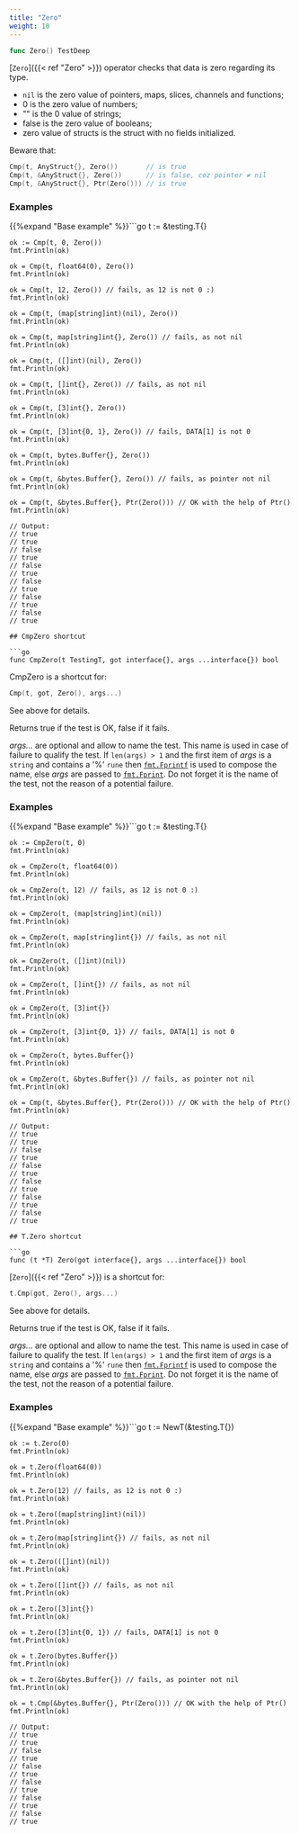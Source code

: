 ```yaml
---
title: "Zero"
weight: 10
---
```


```go
func Zero() TestDeep
```

[`Zero`]({{< ref "Zero" >}}) operator checks that data is zero regarding its type.

- `nil` is the zero value of pointers, maps, slices, channels and functions;
- 0 is the zero value of numbers;
- "" is the 0 value of strings;
- false is the zero value of booleans;
- zero value of structs is the struct with no fields initialized.


Beware that:

```go
Cmp(t, AnyStruct{}, Zero())       // is true
Cmp(t, &AnyStruct{}, Zero())      // is false, coz pointer ≠ nil
Cmp(t, &AnyStruct{}, Ptr(Zero())) // is true
```


### Examples

{{%expand "Base example" %}}```go
	t := &testing.T{}

	ok := Cmp(t, 0, Zero())
	fmt.Println(ok)

	ok = Cmp(t, float64(0), Zero())
	fmt.Println(ok)

	ok = Cmp(t, 12, Zero()) // fails, as 12 is not 0 :)
	fmt.Println(ok)

	ok = Cmp(t, (map[string]int)(nil), Zero())
	fmt.Println(ok)

	ok = Cmp(t, map[string]int{}, Zero()) // fails, as not nil
	fmt.Println(ok)

	ok = Cmp(t, ([]int)(nil), Zero())
	fmt.Println(ok)

	ok = Cmp(t, []int{}, Zero()) // fails, as not nil
	fmt.Println(ok)

	ok = Cmp(t, [3]int{}, Zero())
	fmt.Println(ok)

	ok = Cmp(t, [3]int{0, 1}, Zero()) // fails, DATA[1] is not 0
	fmt.Println(ok)

	ok = Cmp(t, bytes.Buffer{}, Zero())
	fmt.Println(ok)

	ok = Cmp(t, &bytes.Buffer{}, Zero()) // fails, as pointer not nil
	fmt.Println(ok)

	ok = Cmp(t, &bytes.Buffer{}, Ptr(Zero())) // OK with the help of Ptr()
	fmt.Println(ok)

	// Output:
	// true
	// true
	// false
	// true
	// false
	// true
	// false
	// true
	// false
	// true
	// false
	// true

```{{% /expand%}}
## CmpZero shortcut

```go
func CmpZero(t TestingT, got interface{}, args ...interface{}) bool
```

CmpZero is a shortcut for:

```go
Cmp(t, got, Zero(), args...)
```

See above for details.

Returns true if the test is OK, false if it fails.

*args...* are optional and allow to name the test. This name is
used in case of failure to qualify the test. If `len(args) > 1` and
the first item of *args* is a `string` and contains a '%' `rune` then
[`fmt.Fprintf`](https://golang.org/pkg/fmt/#Fprintf) is used to compose the name, else *args* are passed to
[`fmt.Fprint`](https://golang.org/pkg/fmt/#Fprint). Do not forget it is the name of the test, not the
reason of a potential failure.


### Examples

{{%expand "Base example" %}}```go
	t := &testing.T{}

	ok := CmpZero(t, 0)
	fmt.Println(ok)

	ok = CmpZero(t, float64(0))
	fmt.Println(ok)

	ok = CmpZero(t, 12) // fails, as 12 is not 0 :)
	fmt.Println(ok)

	ok = CmpZero(t, (map[string]int)(nil))
	fmt.Println(ok)

	ok = CmpZero(t, map[string]int{}) // fails, as not nil
	fmt.Println(ok)

	ok = CmpZero(t, ([]int)(nil))
	fmt.Println(ok)

	ok = CmpZero(t, []int{}) // fails, as not nil
	fmt.Println(ok)

	ok = CmpZero(t, [3]int{})
	fmt.Println(ok)

	ok = CmpZero(t, [3]int{0, 1}) // fails, DATA[1] is not 0
	fmt.Println(ok)

	ok = CmpZero(t, bytes.Buffer{})
	fmt.Println(ok)

	ok = CmpZero(t, &bytes.Buffer{}) // fails, as pointer not nil
	fmt.Println(ok)

	ok = Cmp(t, &bytes.Buffer{}, Ptr(Zero())) // OK with the help of Ptr()
	fmt.Println(ok)

	// Output:
	// true
	// true
	// false
	// true
	// false
	// true
	// false
	// true
	// false
	// true
	// false
	// true

```{{% /expand%}}
## T.Zero shortcut

```go
func (t *T) Zero(got interface{}, args ...interface{}) bool
```

[`Zero`]({{< ref "Zero" >}}) is a shortcut for:

```go
t.Cmp(got, Zero(), args...)
```

See above for details.

Returns true if the test is OK, false if it fails.

*args...* are optional and allow to name the test. This name is
used in case of failure to qualify the test. If `len(args) > 1` and
the first item of *args* is a `string` and contains a '%' `rune` then
[`fmt.Fprintf`](https://golang.org/pkg/fmt/#Fprintf) is used to compose the name, else *args* are passed to
[`fmt.Fprint`](https://golang.org/pkg/fmt/#Fprint). Do not forget it is the name of the test, not the
reason of a potential failure.


### Examples

{{%expand "Base example" %}}```go
	t := NewT(&testing.T{})

	ok := t.Zero(0)
	fmt.Println(ok)

	ok = t.Zero(float64(0))
	fmt.Println(ok)

	ok = t.Zero(12) // fails, as 12 is not 0 :)
	fmt.Println(ok)

	ok = t.Zero((map[string]int)(nil))
	fmt.Println(ok)

	ok = t.Zero(map[string]int{}) // fails, as not nil
	fmt.Println(ok)

	ok = t.Zero(([]int)(nil))
	fmt.Println(ok)

	ok = t.Zero([]int{}) // fails, as not nil
	fmt.Println(ok)

	ok = t.Zero([3]int{})
	fmt.Println(ok)

	ok = t.Zero([3]int{0, 1}) // fails, DATA[1] is not 0
	fmt.Println(ok)

	ok = t.Zero(bytes.Buffer{})
	fmt.Println(ok)

	ok = t.Zero(&bytes.Buffer{}) // fails, as pointer not nil
	fmt.Println(ok)

	ok = t.Cmp(&bytes.Buffer{}, Ptr(Zero())) // OK with the help of Ptr()
	fmt.Println(ok)

	// Output:
	// true
	// true
	// false
	// true
	// false
	// true
	// false
	// true
	// false
	// true
	// false
	// true

```{{% /expand%}}

